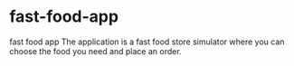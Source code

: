 # fast-food-app
fast food app
The application is a fast food store simulator where you can choose the food you need and place an order.
